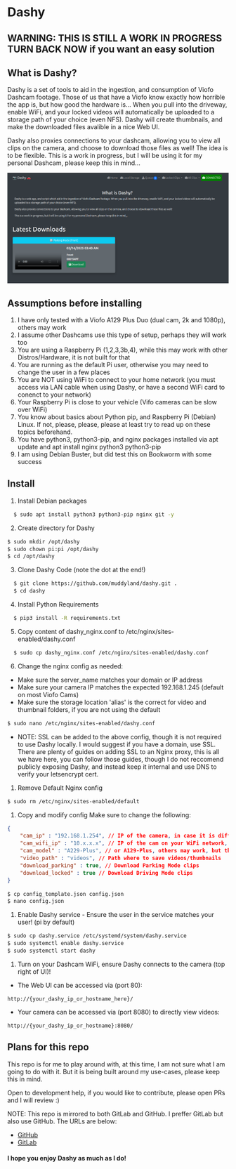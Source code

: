 # Dashy
## WARNING:  THIS IS STILL A WORK IN PROGRESS TURN BACK NOW if you want an easy solution

## What is Dashy?
Dashy is a set of tools to aid in the ingestion, and consumption of Viofo Dashcam footage. Those of us that have a Viofo know exactly how horrible the app is, but how good the hardware is...
When you pull into the driveway, enable WiFi, and your locked videos will automatically be uploaded to a storage path of your choice (even NFS). Dashy will create thumbnails, and make the downloaded files avalible in a nice Web UI.

Dashy also proxies connections to your dashcam, allowing you to view all clips on the camera, and choose to download those files as well! The idea is to be flexible.
This is a work in progress, but I will be using it for my personal Dashcam, please keep this in mind...

![Dashy Screenshot](screenshot.png)

## Assumptions before installing

1. I have only tested with a Viofo A129 Plus Duo (dual cam, 2k and 1080p), others may work
2. I assume other Dashcams use this type of setup, perhaps they will work too
3. You are using a Raspberry Pi (1,2,3,3b,4), while this may work with other Distros/Hardware, it is not built for that
4. You are running as the default Pi user, otherwise you may need to change the user in a few places
5. You are NOT using WiFi to connect to your home network (you must access via LAN cable when using Dashy, or have a second WiFi card to conenct to your network)
6. Your Raspberry Pi is close to your vehicle (Vifo cameras can be slow over WiFi)
7. You know about basics about Python pip, and Raspberry Pi (Debian) Linux. If not, please, please, please at least try to read up on these topics beforehand.
8. You have python3, python3-pip, and nginx packages installed via apt update and apt install nginx python3 python3-pip
9. I am using Debian Buster, but did test this on Bookworm with some success


## Install

1. Install Debian packages
```bash
  $ sudo apt install python3 python3-pip nginx git -y 
```
2. Create directory for Dashy
```bash
$ sudo mkdir /opt/dashy 
$ sudo chown pi:pi /opt/dashy
$ cd /opt/dashy
```

3. Clone Dashy Code (note the dot at the end!)
```bash  
  $ git clone https://github.com/muddyland/dashy.git . 
  $ cd dashy
```
4. Install Python Requirements
```bash  
  $ pip3 install -R requirements.txt
```
5. Copy content of dashy_nginx.conf to /etc/nginx/sites-enabled/dashy.conf
```bash  
  $ sudo cp dashy_nginx.conf /etc/nginx/sites-enabled/dashy.conf
```

6. Change the nginx config as needed:

* Make sure the server_name matches your domain or IP address
* Make sure your camera IP matches the expected 192.168.1.245 (default on most Viofo Cams)
* Make sure the storage location 'alias' is the correct for video and thumbnail folders, if you are not using the default 
```bash
$ sudo nano /etc/nginx/sites-enabled/dashy.conf 
```
* NOTE: SSL can be added to the above config, though it is not required to use Dashy locally. I would suggest if you have a domain, use SSL. There are plenty of guides on adding SSL to an Nginx proxy, this is all we have here, you can follow those guides, though I do not reccomend publicly exposing Dashy, and instead keep it internal and use DNS to verify your letsencrypt cert. 


1. Remove Default Nginx config
```bash
$ sudo rm /etc/nginx/sites-enabled/default
```
1. Copy and modify config
Make sure to change the following:
```json
{
    "cam_ip" : "192.168.1.254", // IP of the camera, in case it is differnt. Both the A129-Plus and A229-Plus use this IP, from my testing
    "cam_wifi_ip" : "10.x.x.x", // IP of the cam on your WiFi network, currently only the A229-Plus does this, dashy will preffer this IP over AP mode
    "cam_model" : "A229-Plus", // or A129-Plus, others may work, but the file names may not be the same
    "video_path" : "videos", // Path where to save videos/thumbnails
    "download_parking" : true, // Download Parking Mode clips
    "download_locked" : true // Download Driving Mode clips
}
```

```bash
$ cp config_template.json config.json
$ nano config.json 
```

1. Enable Dashy service - Ensure the user in the service matches your user! (pi by default)
```bash
$ sudo cp dashy.service /etc/systemd/system/dashy.service
$ sudo systemctl enable dashy.service
$ sudo systemctl start dashy 
```

1.  Turn on your Dashcam WiFi, ensure Dashy connects to the camera (top right of UI)!
* The Web UI can be accessed via (port 80):
```
http://{your_dashy_ip_or_hostname_here}/
```
* Your camera can be accessed via (port 8080) to directly view videos:
```
http://{your_dashy_ip_or_hostname}:8080/
```

## Plans for this repo
This repo is for me to play around with, at this time, I am not sure what I am going to do with it. But it is being built around my use-cases, please keep this in mind. 

Open to development help, if you would like to contribute, please open PRs and I will review :)

NOTE: This repo is mirrored to both GitLab and GitHub. I preffer GitLab but also use GitHub. The URLs are below: 

- [GitHub](https://github.com/muddyland/dashy)
- [GitLab](https://gitlab.com/muddy6910/dashy)

#### I hope you enjoy Dashy as much as I do!